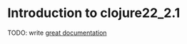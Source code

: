 # Introduction to clojure22_2.1

TODO: write [great documentation](http://jacobian.org/writing/what-to-write/)
